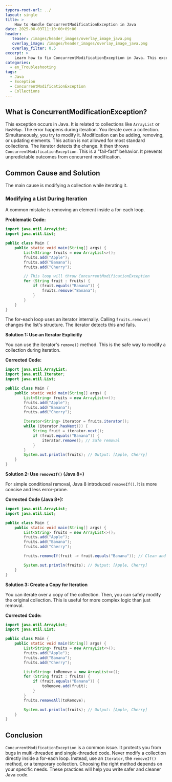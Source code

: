 ```yaml
---
typora-root-url: ../
layout: single
title: >
    How to Handle ConcurrentModificationException in Java
date: 2025-08-03T11:10:00+09:00
header:
   teaser: /images/header_images/overlay_image_java.png
   overlay_image: /images/header_images/overlay_image_java.png
   overlay_filter: 0.5
excerpt: >
    Learn how to fix ConcurrentModificationException in Java. This exception occurs when a collection is modified while it is being iterated over.
categories:
  - en_Troubleshooting
tags:
  - Java
  - Exception
  - ConcurrentModificationException
  - Collections
---
```


## What is ConcurrentModificationException?

This exception occurs in Java.
It is related to collections like `ArrayList` or `HashMap`.
The error happens during iteration.
You iterate over a collection.
Simultaneously, you try to modify it.
Modification can be adding, removing, or updating elements.
This action is not allowed for most standard collections.
The iterator detects the change.
It then throws `ConcurrentModificationException`.
This is a "fail-fast" behavior.
It prevents unpredictable outcomes from concurrent modification.

## Common Cause and Solution

The main cause is modifying a collection while iterating it.

### Modifying a List During Iteration

A common mistake is removing an element inside a for-each loop.

**Problematic Code:**
```java
import java.util.ArrayList;
import java.util.List;

public class Main {
    public static void main(String[] args) {
        List<String> fruits = new ArrayList<>();
        fruits.add("Apple");
        fruits.add("Banana");
        fruits.add("Cherry");

        // This loop will throw ConcurrentModificationException
        for (String fruit : fruits) {
            if (fruit.equals("Banana")) {
                fruits.remove("Banana"); 
            }
        }
    }
}
```
The for-each loop uses an iterator internally.
Calling `fruits.remove()` changes the list's structure.
The iterator detects this and fails.

**Solution 1: Use an Iterator Explicitly**

You can use the iterator's `remove()` method.
This is the safe way to modify a collection during iteration.

**Corrected Code:**
```java
import java.util.ArrayList;
import java.util.Iterator;
import java.util.List;

public class Main {
    public static void main(String[] args) {
        List<String> fruits = new ArrayList<>();
        fruits.add("Apple");
        fruits.add("Banana");
        fruits.add("Cherry");

        Iterator<String> iterator = fruits.iterator();
        while (iterator.hasNext()) {
            String fruit = iterator.next();
            if (fruit.equals("Banana")) {
                iterator.remove(); // Safe removal
            }
        }
        System.out.println(fruits); // Output: [Apple, Cherry]
    }
}
```

**Solution 2: Use `removeIf()` (Java 8+)**

For simple conditional removal, Java 8 introduced `removeIf()`.
It is more concise and less error-prone.

**Corrected Code (Java 8+):**
```java
import java.util.ArrayList;
import java.util.List;

public class Main {
    public static void main(String[] args) {
        List<String> fruits = new ArrayList<>();
        fruits.add("Apple");
        fruits.add("Banana");
        fruits.add("Cherry");

        fruits.removeIf(fruit -> fruit.equals("Banana")); // Clean and safe

        System.out.println(fruits); // Output: [Apple, Cherry]
    }
}
```

**Solution 3: Create a Copy for Iteration**

You can iterate over a copy of the collection.
Then, you can safely modify the original collection.
This is useful for more complex logic than just removal.

**Corrected Code:**
```java
import java.util.ArrayList;
import java.util.List;

public class Main {
    public static void main(String[] args) {
        List<String> fruits = new ArrayList<>();
        fruits.add("Apple");
        fruits.add("Banana");
        fruits.add("Cherry");

        List<String> toRemove = new ArrayList<>();
        for (String fruit : fruits) {
            if (fruit.equals("Banana")) {
                toRemove.add(fruit);
            }
        }
        fruits.removeAll(toRemove);

        System.out.println(fruits); // Output: [Apple, Cherry]
    }
}
```

## Conclusion

`ConcurrentModificationException` is a common issue.
It protects you from bugs in multi-threaded and single-threaded code.
Never modify a collection directly inside a for-each loop.
Instead, use an `Iterator`, the `removeIf()` method, or a temporary collection.
Choosing the right method depends on your specific needs.
These practices will help you write safer and cleaner Java code.
